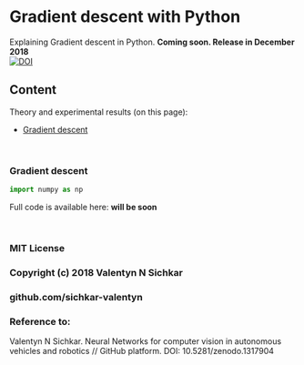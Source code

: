 # Gradient descent with Python
Explaining Gradient descent in Python. **Coming soon. Release in December 2018**
<br/>[![DOI](https://zenodo.org/badge/DOI/10.5281/zenodo.1317904.svg)](https://doi.org/10.5281/zenodo.1317904)

## Content
Theory and experimental results (on this page):

* [Gradient descent](#gradient-descent)

<br/>

### <a id="gradient-descent">Gradient descent</a>


```py
import numpy as np

```

Full code is available here: **will be soon** 

<br/>

### MIT License
### Copyright (c) 2018 Valentyn N Sichkar
### github.com/sichkar-valentyn
### Reference to:
Valentyn N Sichkar. Neural Networks for computer vision in autonomous vehicles and robotics // GitHub platform. DOI: 10.5281/zenodo.1317904
